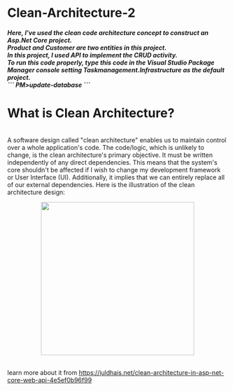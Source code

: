 # Clean-Architecture-2
<h5>Here, I've used the clean code architecture concept to construct an Asp.Net Core project. 
<br> Product and Customer are two entities in this project.
<br> In this project, I used API to implement the CRUD activity.
<br> To run this code properly, type this code in the Visual Studio Package Manager console setting Taskmanagement.Infrastructure as the default project.
<br>
   ```
   PM>update-database
   ```
   

<h1>What is Clean Architecture?</h1>
<br>A software design called "clean architecture" enables us to maintain control over a whole application's code. 
The code/logic, which is unlikely to change, is the clean architecture's primary objective. It must be written independently of any direct dependencies. 
This means that the system's core shouldn't be affected if I wish to change my development framework or User Interface (UI).
Additionally, it implies that we can entirely replace all of our external dependencies.
Here is the illustration of the clean architecture design:

<p align="center">
  <img width="350" src="https://github.com/Zeeshan-jamal/Clean-Architecture-2/assets/64805436/00a76901-d462-4a8a-ade6-425d887880b1">
</p>


<br>learn more about it from https://juldhais.net/clean-architecture-in-asp-net-core-web-api-4e5ef0b96f99
